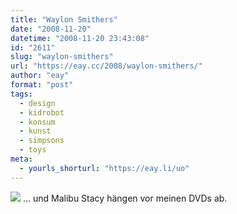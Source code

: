 ```yaml
---
title: "Waylon Smithers"
date: "2008-11-20"
datetime: "2008-11-20 23:43:08"
id: "2611"
slug: "waylon-smithers"
url: "https://eay.cc/2008/waylon-smithers/"
author: "eay"
format: "post"
tags:
  - design
  - kidrobot
  - konsum
  - kunst
  - simpsons
  - toys
meta:
  - yourls_shorturl: "https://eay.li/uo"
---
```


[![](/uploads/2008/wayland.jpg)](http://www.flickr.com/photos/eay/3046199296/) ... und Malibu Stacy hängen vor meinen DVDs ab.
